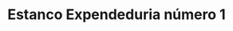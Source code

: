 ---
title: "Estanco Expendeduria número 1"
url: /melgar-de-fernamental/estanco-expendeduria-numero-1/
shop: Tabak
---
